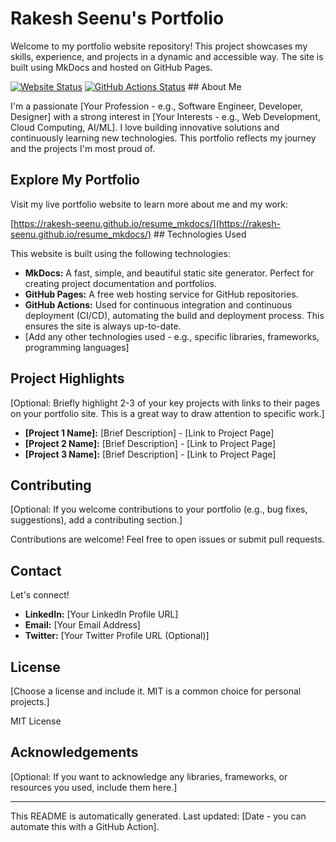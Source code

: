 # Rakesh Seenu's Portfolio

Welcome to my portfolio website repository! This project showcases my skills, experience, and projects in a dynamic and accessible way.  The site is built using MkDocs and hosted on GitHub Pages.

[![Website Status](https://img.shields.io/website?up_message=Live&down_message=Offline&url=https%3A%2F%2Frakesh-seenu.github.io%2Fresume_mkdocs%2F)](https://rakesh-seenu.github.io/resume_mkdocs/)  [![GitHub Actions Status](https://github.com/Rakesh-Seenu/resume_mkdocs/actions/workflows/main.yml/badge.svg)](https://github.com/Rakesh-Seenu/resume_mkdocs/actions/workflows/main.yml) ## About Me

I'm a passionate [Your Profession - e.g., Software Engineer, Developer, Designer] with a strong interest in [Your Interests - e.g., Web Development, Cloud Computing, AI/ML].  I love building innovative solutions and continuously learning new technologies.  This portfolio reflects my journey and the projects I'm most proud of.

## Explore My Portfolio

Visit my live portfolio website to learn more about me and my work:

[https://rakesh-seenu.github.io/resume_mkdocs/](https://rakesh-seenu.github.io/resume_mkdocs/)  ## Technologies Used

This website is built using the following technologies:

* **MkDocs:** A fast, simple, and beautiful static site generator.  Perfect for creating project documentation and portfolios.
* **GitHub Pages:** A free web hosting service for GitHub repositories.
* **GitHub Actions:**  Used for continuous integration and continuous deployment (CI/CD), automating the build and deployment process.  This ensures the site is always up-to-date.
* [Add any other technologies used - e.g., specific libraries, frameworks, programming languages]

## Project Highlights

[Optional: Briefly highlight 2-3 of your key projects with links to their pages on your portfolio site.  This is a great way to draw attention to specific work.]

* **[Project 1 Name]:** [Brief Description] - [Link to Project Page]
* **[Project 2 Name]:** [Brief Description] - [Link to Project Page]
* **[Project 3 Name]:** [Brief Description] - [Link to Project Page]

## Contributing

[Optional: If you welcome contributions to your portfolio (e.g., bug fixes, suggestions), add a contributing section.]

Contributions are welcome! Feel free to open issues or submit pull requests.

## Contact

Let's connect!

* **LinkedIn:** [Your LinkedIn Profile URL]
* **Email:** [Your Email Address]
* **Twitter:** [Your Twitter Profile URL (Optional)]

## License

[Choose a license and include it.  MIT is a common choice for personal projects.]

MIT License

## Acknowledgements

[Optional: If you want to acknowledge any libraries, frameworks, or resources you used, include them here.]

---

This README is automatically generated.  Last updated: [Date - you can automate this with a GitHub Action].

